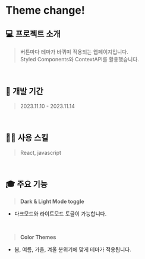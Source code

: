 # Theme change!

## 💻 프로젝트 소개
> 버튼마다 테마가 바뀌며 적용되는 웹페이지입니다. <br />
> Styled Components와 ContextAPI를 활용했습니다.

<br>

## 📅 개발 기간
> 2023.11.10 - 2023.11.14

<br>

## 💪🏻 사용 스킬
> React, javascript

<br>

## 🎓 주요 기능
> **Dark & Light Mode toggle**
- 다크모드와 라이트모드 토글이 가능합니다.

<br>

> **Color Themes**
- 봄, 여름, 가을, 겨울 분위기에 맞게 테마가 적용됩니다.